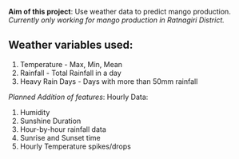 **Aim of this project**: Use weather data to predict mango production.
*Currently only working for mango production in Ratnagiri District.*

## Weather variables used:
1. Temperature - Max, Min, Mean
2. Rainfall - Total Rainfall in a day 
3. Heavy Rain Days - Days with more than 50mm rainfall

*Planned Addition of features*:
Hourly Data:
1. Humidity
2. Sunshine Duration
3. Hour-by-hour rainfall data 
4. Sunrise and Sunset time 
5. Hourly Temperature spikes/drops

